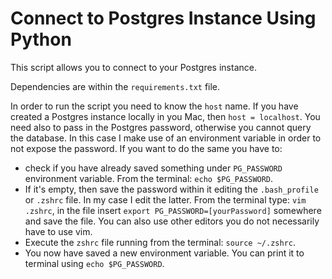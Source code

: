 # Connect to Postgres Instance Using Python

This script allows you to connect to your Postgres instance. 

Dependencies are within the `requirements.txt` file.

In order to run the script you need to know the `host` name. If you have created a Postgres instance locally in you Mac,
then `host = localhost`. You need also to pass in the Postgres password, otherwise you cannot query the database. 
In this case I make use of an environment variable in order to not expose the password. If you want to do
the same you have to:
- check if you have already saved something under `PG_PASSWORD` environment variable. 
  From the terminal: `echo $PG_PASSWORD`.
- If it's empty, then save the password within it editing the `.bash_profile` or `.zshrc` file. In my case I edit the 
  latter. From the terminal type: `vim .zshrc`, in the file insert `export PG_PASSWORD=[yourPassword]` somewhere 
  and save the file. You can also use other editors you do not necessarily have to use vim. 
- Execute the `zshrc` file running from the terminal: `source ~/.zshrc`.
- You now have saved a new environment variable. You can print it to terminal using `echo $PG_PASSWORD`.
